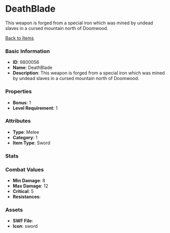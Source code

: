 # DeathBlade

This weapon is forged from a special iron which was mined by undead slaves in a cursed mountain north of Doomwood. 

[Back to Items](../items.md)

### Basic Information

- **ID**: 9800056
- **Name**: DeathBlade
- **Description**: This weapon is forged from a special iron which was mined by undead slaves in a cursed mountain north of Doomwood. 

### Properties

- **Bonus**: 1
- **Level Requirement**: 1

### Attributes

- **Type**: Melee     
- **Category**: 1
- **Item Type**: Sword

### Stats


### Combat Values

- **Min Damage**: 8
- **Max Damage**: 12
- **Critical**: 5
- **Resistances**: 

### Assets

- **SWF File**: 
- **Icon**: sword

